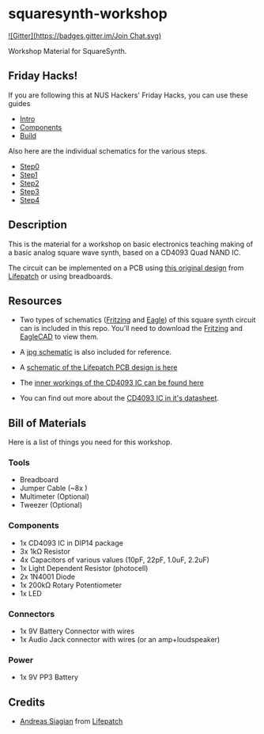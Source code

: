 squaresynth-workshop
====================
[![Gitter](https://badges.gitter.im/Join Chat.svg)](https://gitter.im/notthetup/squaresynth-workshop?utm_source=badge&utm_medium=badge&utm_campaign=pr-badge&utm_content=badge)

Workshop Material for SquareSynth.

## Friday Hacks!

If you are following this at NUS Hackers' Friday Hacks, you can use these guides

- [Intro](https://github.com/notthetup/squaresynth-workshop/blob/master/square_synth_at_friday_hacks_intro.md)
- [Components](https://github.com/notthetup/squaresynth-workshop/blob/master/square_synth_at_friday_hacks_components.md)
- [Build](https://github.com/notthetup/squaresynth-workshop/blob/master/square_synth_at_friday_hacks_build.md)

Also here are the individual schematics for the various steps.

- [Step0](https://github.com/notthetup/squaresynth-workshop/blob/master/squaresynth-step0.fzz)
- [Step1](https://github.com/notthetup/squaresynth-workshop/blob/master/squaresynth-step1.fzz)
- [Step2](https://github.com/notthetup/squaresynth-workshop/blob/master/squaresynth-step2.fzz)
- [Step3](https://github.com/notthetup/squaresynth-workshop/blob/master/squaresynth-step3.fzz)
- [Step4](https://github.com/notthetup/squaresynth-workshop/blob/master/squaresynth-step4.fzz)


## Description

This is the material for a workshop on basic electronics teaching making of a basic analog square wave synth, based on a CD4093 Quad NAND IC.

The circuit can be implemented on a PCB using [this original design](http://lifepatch.org/Squaresynth_-_DIY_Electronic_Workshop) from [Lifepatch](http://lifepatch.org) or using breadboards.

## Resources

- Two types of schematics ([Fritzing](https://github.com/notthetup/squaresynth-workshop/blob/master/squaresynth.fzz) and [Eagle](https://github.com/notthetup/squaresynth-workshop/blob/master/squaresynth.sch)) of this square synth circuit can is included in this repo. You'll need to download the [Fritzing](http://fritzing.org/) and [EagleCAD](http://www.cadsoftusa.com/) to view them.

- A [jpg schematic](https://github.com/notthetup/squaresynth-workshop/blob/master/squaresynth_schem.jpg) is also included for reference.

- A [schematic of the Lifepatch PCB design is here](https://github.com/notthetup/squaresynth-workshop/blob/master/schematic.png)

- The [inner workings of the CD4093 IC can be found here](https://github.com/notthetup/squaresynth-workshop/blob/master/4093.png)

- You can find out more about the [CD4093 IC in it's datasheet](https://github.com/notthetup/squaresynth-workshop/blob/master/CD4093BC.pdf).

## Bill of Materials

Here is a list of things you need for this workshop.

### Tools

- Breadboard
- Jumper Cable (~8x )
- Multimeter (Optional)
- Tweezer (Optional)

### Components
- 1x CD4093 IC in DIP14 package
- 3x 1kΩ Resistor
- 4x Capacitors of various values (10pF, 22pF, 1.0uF, 2.2uF)
- 1x Light Dependent Resistor (photocell)
- 2x 1N4001 Diode
- 1x 200kΩ Rotary Potentiometer
- 1x LED

### Connectors

- 1x 9V Battery Connector with wires
- 1x Audio Jack connector with wires (or an amp+loudspeaker)

### Power

- 1x 9V PP3 Battery


## Credits

- [Andreas Siagian](http://andreassiagian.wordpress.com/) from [Lifepatch](http://lifepatch.org/)

